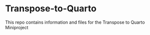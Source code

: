 # Transpose-to-Quarto
This repo contains information and files for the Transpose to Quarto Miniproject
